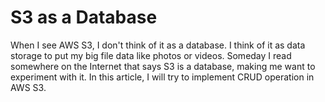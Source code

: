 # S3 as a Database
When I see AWS S3, I don't think of it as a database. I think of it as data storage to put my big file data like photos or videos. Someday I read somewhere on the Internet that says S3 is a database, making me want to experiment with it. In this article, I will try to implement CRUD operation in AWS S3.

